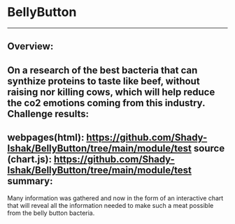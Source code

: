 # BellyButton
------
Overview:
----
On a research of the best bacteria that can synthize proteins to taste like beef, without raising nor killing cows, which will help reduce the co2 emotions coming from this industry.
Challenge results:
----
webpages(html): https://github.com/Shady-Ishak/BellyButton/tree/main/module/test
source (chart.js): https://github.com/Shady-Ishak/BellyButton/tree/main/module/test
summary:
---
Many information was gathered and now in the form of an interactive chart that will reveal all the information needed to make such a meat possible from the belly button bacteria.
